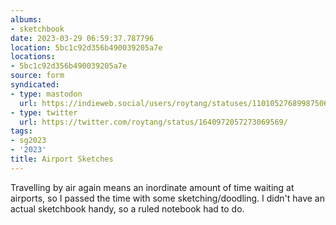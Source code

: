 ```yaml
---
albums:
- sketchbook
date: 2023-03-29 06:59:37.787796
location: 5bc1c92d356b490039205a7e
locations:
- 5bc1c92d356b490039205a7e
source: form
syndicated:
- type: mastodon
  url: https://indieweb.social/users/roytang/statuses/110105276899875060
- type: twitter
  url: https://twitter.com/roytang/status/1640972057273069569/
tags:
- sg2023
- '2023'
title: Airport Sketches
---
```


Travelling by air again means an inordinate amount of time waiting at airports, so I passed the time with some sketching/doodling. I didn't have an actual sketchbook handy, so a ruled notebook had to do.